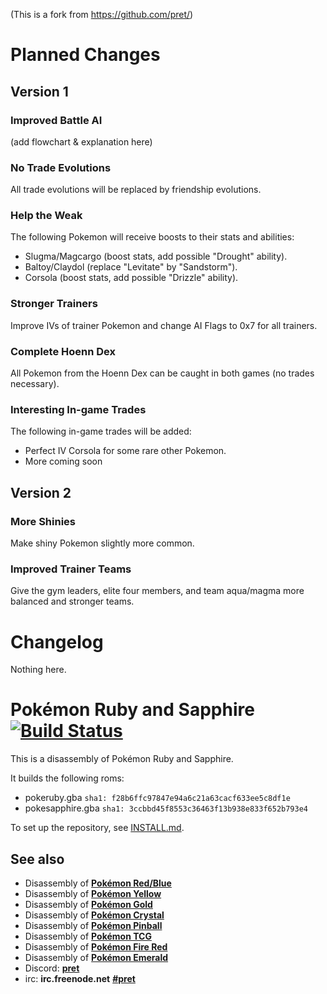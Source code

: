 (This is a fork from https://github.com/pret/)

# Planned Changes
## Version 1

### Improved Battle AI
(add flowchart & explanation here)

### No Trade Evolutions
All trade evolutions will be replaced by friendship evolutions.

### Help the Weak
The following Pokemon will receive boosts to their stats and abilities:
- Slugma/Magcargo (boost stats, add possible "Drought" ability).
- Baltoy/Claydol (replace "Levitate" by "Sandstorm").
- Corsola (boost stats, add possible "Drizzle" ability).

### Stronger Trainers
Improve IVs of trainer Pokemon and change AI Flags to 0x7 for all trainers.

### Complete Hoenn Dex
All Pokemon from the Hoenn Dex can be caught in both games (no trades necessary).

### Interesting In-game Trades
The following in-game trades will be added:
- Perfect IV Corsola for some rare other Pokemon.
- More coming soon

## Version 2

### More Shinies
Make shiny Pokemon slightly more common.

### Improved Trainer Teams
Give the gym leaders, elite four members, and team aqua/magma more balanced and stronger teams.

# Changelog
Nothing here.

# Pokémon Ruby and Sapphire [![Build Status][travis-badge]][travis]

This is a disassembly of Pokémon Ruby and Sapphire.

It builds the following roms:

* pokeruby.gba `sha1: f28b6ffc97847e94a6c21a63cacf633ee5c8df1e`
* pokesapphire.gba `sha1: 3ccbbd45f8553c36463f13b938e833f652b793e4`

To set up the repository, see [INSTALL.md](INSTALL.md).

## See also

* Disassembly of [**Pokémon Red/Blue**][pokered]
* Disassembly of [**Pokémon Yellow**][pokeyellow]
* Disassembly of [**Pokémon Gold**][pokegold]
* Disassembly of [**Pokémon Crystal**][pokecrystal]
* Disassembly of [**Pokémon Pinball**][pokepinball]
* Disassembly of [**Pokémon TCG**][poketcg]
* Disassembly of [**Pokémon Fire Red**][pokefirered]
* Disassembly of [**Pokémon Emerald**][pokeemerald]
* Discord: [**pret**][Discord]
* irc: **irc.freenode.net** [**#pret**][irc]

[pokered]: https://github.com/pret/pokered
[pokeyellow]: https://github.com/pret/pokeyellow
[pokegold]: https://github.com/pret/pokegold
[pokecrystal]: https://github.com/pret/pokecrystal
[pokepinball]: https://github.com/pret/pokepinball
[poketcg]: https://github.com/pret/poketcg
[pokefirered]: https://github.com/pret/pokefirered
[pokeemerald]: https://github.com/pret/pokeemerald
[Discord]: https://discord.gg/d5dubZ3
[irc]: https://kiwiirc.com/client/irc.freenode.net/?#pret
[travis]: https://travis-ci.org/pret/pokeruby
[travis-badge]: https://travis-ci.org/pret/pokeruby.svg?branch=master
